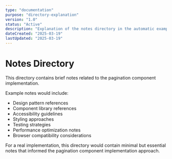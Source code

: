 ```yaml
---
type: "documentation"
purpose: "directory-explanation"
version: "1.0"
status: "Active"
description: "Explanation of the notes directory in the automatic example implementation plan"
dateCreated: "2025-03-19"
lastUpdated: "2025-03-19"
---
```


# Notes Directory

This directory contains brief notes related to the pagination component implementation.

Example notes would include:
- Design pattern references
- Component library references
- Accessibility guidelines
- Styling approaches
- Testing strategies
- Performance optimization notes
- Browser compatibility considerations

For a real implementation, this directory would contain minimal but essential notes that informed the pagination component implementation approach. 